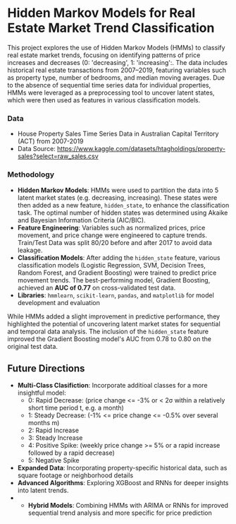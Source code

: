 # Hidden Markov Models for Real Estate Market Trend Classification

This project explores the use of Hidden Markov Models (HMMs) to classify real estate market trends, focusing on identifying patterns of price increases and decreases (0: 'decreasing', 1: 'increasing':. The data includes historical real estate transactions from 2007–2019, featuring variables such as property type, number of bedrooms, and median moving averages. Due to the absence of sequential time series data for individual properties, HMMs were leveraged as a preprocessing tool to uncover latent states, which were then used as features in various classification models.

### Data
- House Property Sales Time Series Data in Australian Capital Territory (ACT) from 2007-2019
- Data Source: https://www.kaggle.com/datasets/htagholdings/property-sales?select=raw_sales.csv

### Methodology
- **Hidden Markov Models**: HMMs were used to partition the data into 5 latent market states (e.g. decreasing, increasing). These states were then added as a new feature, `hidden_state`, to enhance the classification task. The optimal number of hidden states was determined using Akaike and Bayesian Information Criteria (AIC/BIC).
- **Feature Engineering**: Variables such as normalized prices, price movement, and price change were engineered to capture trends. Train/Test Data was split 80/20 before and after 2017 to avoid data leakage.
- **Classification Models**: After adding the `hidden_state` feature, various classification models (Logistic Regression, SVM, Decision Trees, Random Forest, and Gradient Boosting) were trained to predict price movement trends. The best-performing model, Gradient Boosting, achieved an **AUC of 0.77** on cross-validated test data.
- **Libraries**: `hmmlearn`, `scikit-learn`, `pandas`, and `matplotlib` for model development and evaluation

While HMMs added a slight improvement in predictive performance, they highlighted the potential of uncovering latent market states for sequential and temporal data analysis. The inclusion of the `hidden_state` feature improved the Gradient Boosting model's AUC from 0.78 to 0.80 on the original test data.

## Future Directions
- **Multi-Class Clasifiction**: Incorporate additioal classes for a more insightful model:
  - 0: Rapid Decrease: (price change <= -3% or < 2σ within a relatively short time period t, e.g. a month)
  - 1: Steady Decrease: (-1% <= price change <= -0.5% over several months m)
  - 2: Rapid Increase
  - 3: Steady Increase
  - 4: Positive Spike: (weekly price change >=  5% or a rapid increase followed by a rapid decrease)
  - 5: Negative Spike
- **Expanded Data**: Incorporating property-specific historical data, such as square footage or neighborhood details
- **Advanced Algorithms**: Exploring XGBoost and RNNs for deeper insights into latent trends.
- - **Hybrid Models**: Combining HMMs with ARIMA or RNNs for improved sequential trend analysis and more specific for price prediction
